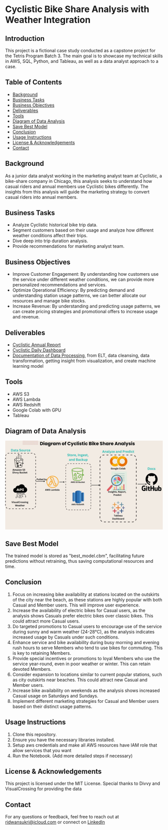 # Cyclistic Bike Share Analysis with Weather Integration

## Introduction
This project is a fictional case study conducted as a capstone project for the Tetris Program Batch 3. The main goal is to showcase my technical skills in AWS, SQL, Python, and Tableau, as well as a data analyst approach to a case.

## Table of Contents
- [Background](#background)
- [Business Tasks](#business-tasks)
- [Business Objectives](#business-objectives)
- [Deliverables](#deliverables)
- [Tools](#tools)
- [Diagram of Data Analysis](#diagram-of-data-analysis)
- [Save Best Model](#save-best-model)
- [Conclusion](#conclusion)
- [Usage Instructions](#usage-instructions)
- [License & Acknowledgements](#license--acknowledgements)
- [Contact](#contact)

## Background
As a junior data analyst working in the marketing analyst team at Cyclistic, a bike-share company in Chicago, this analysis seeks to understand how casual riders and annual members use Cyclistic bikes differently. The insights from this analysis will guide the marketing strategy to convert casual riders into annual members.

## Business Tasks
- Analyze Cyclistic historical bike trip data.
- Segment customers based on their usage and analyze how different weather conditions affect their trips.
- Dive deep into trip duration analysis.
- Provide recommendations for marketing analyst team.

## Business Objectives
- Improve Customer Engagement: By understanding how customers use the service under different weather conditions, we can provide more personalized recommendations and services.
- Optimize Operational Efficiency: By predicting demand and understanding station usage patterns, we can better allocate our resources and manage bike stocks.
- Increase Revenue: By understanding and predicting usage patterns, we can create pricing strategies and promotional offers to increase usage and revenue.

## Deliverables
- [Cyclistic Annual Report](https://www.canva.com/design/DAFq4CjjTCw/yOjn2j3S4m5_Y7k0pJb0Ng/edit)
- [Cyclistic Daily Dashboard](https://public.tableau.com/app/profile/ridwan.sukri/viz/CyclisticDailyDashboard/Dashboard1)
- [Documentation of Data Processing](https://github.com/ridwansukri/cyclistic-bike-share-with-weather/blob/main/cyclistic_bike_share_analysis_with_weather.ipynb), from ELT, data cleansing, data transformation, getting insight from visualization, and create machine learning model

## Tools
- AWS S3
- AWS Lambda
- AWS Redshift
- Google Colab with GPU
- Tableau

## Diagram of Data Analysis
![Diagram of Data Analysis](https://github.com/ridwansukri/cyclistic-bike-share-with-weather/blob/main/Diagram%20Data%20Analysis.jpg)

## Save Best Model
The trained model is stored as "best_model.cbm", facilitating future predictions without retraining, thus saving computational resources and time.

## Conclusion

1. Focus on increasing bike availability at stations located on the outskirts of the city near the beach, as these stations are highly popular with both Casual and Member users. This will improve user experience.
2. Increase the availability of electric bikes for Casual users, as the analysis shows Casuals prefer electric bikes over classic bikes. This could attract more Casual users.
3. Do targeted promotions to Casual users to encourage use of the service during sunny and warm weather (24-28°C), as the analysis indicates increased usage by Casuals under such conditions.
4. Enhance service and bike availability during busy morning and evening rush hours to serve Members who tend to use bikes for commuting. This is key to retaining Members.
5. Provide special incentives or promotions to loyal Members who use the service year-round, even in poor weather or winter. This can retain devoted Members.
6. Consider expansion to locations similar to current popular stations, such as city outskirts near beaches. This could attract new Casual and Member users.
7. Increase bike availability on weekends as the analysis shows increased Casual usage on Saturdays and Sundays.
8. Implement different marketing strategies for Casual and Member users based on their distinct usage patterns.


## Usage Instructions
1. Clone this repository.
2. Ensure you have the necessary libraries installed.
3. Setup aws credentials and make all AWS resources have IAM role that allow services that you want
4. Run the Notebook.
(Add more detailed steps if necessary)

## License & Acknowledgements
This project is licensed under the MIT License. 
Special thanks to Divvy and VisualCrossing for providing the data

## Contact
For any questions or feedback, feel free to reach out at ridwansukri@icloud.com or connect on [LinkedIn](https://www.linkedin.com/in/muh-ridwan-sukri)
